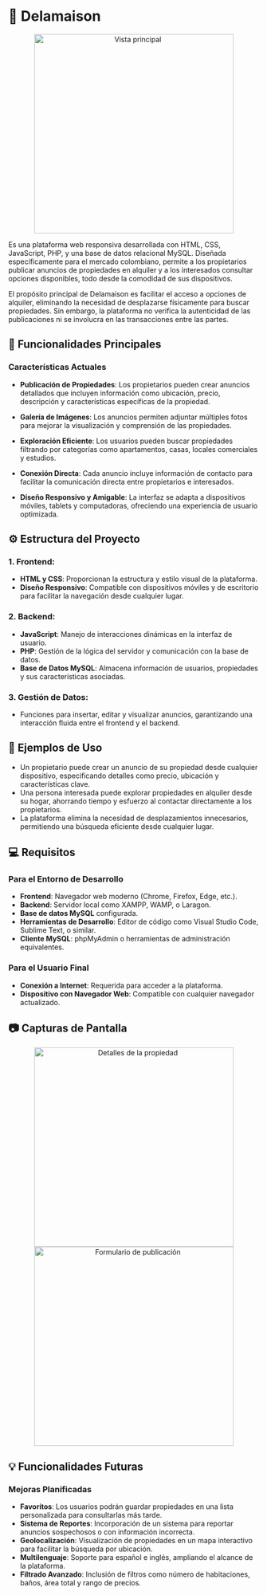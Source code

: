 # 🏡 Delamaison

<div style="text-align: center;">
    <img src="images/01.jpg" alt="Vista principal" width="400">
</div>

Es una plataforma web responsiva desarrollada con HTML, CSS, JavaScript, PHP, y una base de datos relacional MySQL. Diseñada específicamente para el mercado colombiano, permite a los propietarios publicar anuncios de propiedades en alquiler y a los interesados consultar opciones disponibles, todo desde la comodidad de sus dispositivos.

El propósito principal de Delamaison es facilitar el acceso a opciones de alquiler, eliminando la necesidad de desplazarse físicamente para buscar propiedades. Sin embargo, la plataforma no verifica la autenticidad de las publicaciones ni se involucra en las transacciones entre las partes.

## 🌟 Funcionalidades Principales

### Características Actuales

- **Publicación de Propiedades**: 
  Los propietarios pueden crear anuncios detallados que incluyen información como ubicación, precio, descripción y características específicas de la propiedad.

- **Galería de Imágenes**: 
  Los anuncios permiten adjuntar múltiples fotos para mejorar la visualización y comprensión de las propiedades.

- **Exploración Eficiente**: 
  Los usuarios pueden buscar propiedades filtrando por categorías como apartamentos, casas, locales comerciales y estudios.

- **Conexión Directa**: 
  Cada anuncio incluye información de contacto para facilitar la comunicación directa entre propietarios e interesados.

- **Diseño Responsivo y Amigable**: 
  La interfaz se adapta a dispositivos móviles, tablets y computadoras, ofreciendo una experiencia de usuario optimizada.

## ⚙️ Estructura del Proyecto

### 1. Frontend:
- **HTML y CSS**: Proporcionan la estructura y estilo visual de la plataforma.
- **Diseño Responsivo**: Compatible con dispositivos móviles y de escritorio para facilitar la navegación desde cualquier lugar.

### 2. Backend:
- **JavaScript**: Manejo de interacciones dinámicas en la interfaz de usuario.
- **PHP**: Gestión de la lógica del servidor y comunicación con la base de datos.
- **Base de Datos MySQL**: Almacena información de usuarios, propiedades y sus características asociadas.

### 3. Gestión de Datos:
- Funciones para insertar, editar y visualizar anuncios, garantizando una interacción fluida entre el frontend y el backend.

## 🔎 Ejemplos de Uso

- Un propietario puede crear un anuncio de su propiedad desde cualquier dispositivo, especificando detalles como precio, ubicación y características clave.
- Una persona interesada puede explorar propiedades en alquiler desde su hogar, ahorrando tiempo y esfuerzo al contactar directamente a los propietarios.
- La plataforma elimina la necesidad de desplazamientos innecesarios, permitiendo una búsqueda eficiente desde cualquier lugar.

## 💻 Requisitos

### Para el Entorno de Desarrollo
- **Frontend**: Navegador web moderno (Chrome, Firefox, Edge, etc.).
- **Backend**: Servidor local como XAMPP, WAMP, o Laragon.
- **Base de datos MySQL** configurada.
- **Herramientas de Desarrollo**: Editor de código como Visual Studio Code, Sublime Text, o similar.
- **Cliente MySQL**: phpMyAdmin o herramientas de administración equivalentes.

### Para el Usuario Final
- **Conexión a Internet**: Requerida para acceder a la plataforma.
- **Dispositivo con Navegador Web**: Compatible con cualquier navegador actualizado.

## 📷 Capturas de Pantalla

<div style="text-align: center;">
    <img src="images/02.jpg" alt="Detalles de la propiedad" width="400">
    <img src="images/03.jpg" alt="Formulario de publicación" width="400">
</div>

## 💡 Funcionalidades Futuras

### Mejoras Planificadas

- **Favoritos**: Los usuarios podrán guardar propiedades en una lista personalizada para consultarlas más tarde.
- **Sistema de Reportes**: Incorporación de un sistema para reportar anuncios sospechosos o con información incorrecta.
- **Geolocalización**: Visualización de propiedades en un mapa interactivo para facilitar la búsqueda por ubicación.
- **Multilenguaje**: Soporte para español e inglés, ampliando el alcance de la plataforma.
- **Filtrado Avanzado**: Inclusión de filtros como número de habitaciones, baños, área total y rango de precios.
